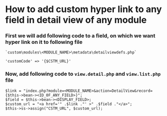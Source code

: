 # How to add custom hyper link to any field in detail view of any module

### First we will add following code to a field, on which we want hyper link on it to following file

    `custom\modules\<MODULE_NAME>\metadata\detailviewdefs.php`

    'customCode' => '{$CSTM_URL}'

### Now, add following code to `view.detail.php` and `view.list.php` file

    $link = "index.php?module=<MODULE_NAME>&action=DetailView&record={$this->bean-><ID_0F_ANY_FIELD>}";
    $field = $this->bean-><DISPLAY_FIELD>;
    $custom_url = "<a href='" .$link ."' >" .$field ."</a>";
    $this->ss->assign("CSTM_URL", $custom_url);

